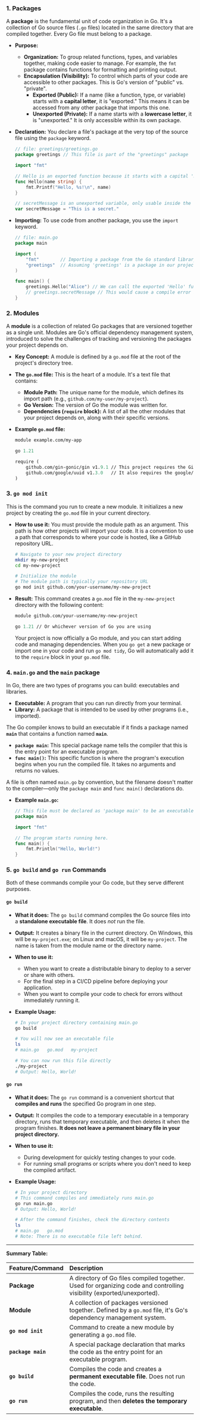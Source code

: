### 1. Packages

A **package** is the fundamental unit of code organization in Go. It's a collection of Go source files (`.go` files) located in the same directory that are compiled together. Every Go file must belong to a package.

*   **Purpose:**
    *   **Organization:** To group related functions, types, and variables together, making code easier to manage. For example, the `fmt` package contains functions for formatting and printing output.
    *   **Encapsulation (Visibility):** To control which parts of your code are accessible to other packages. This is Go's version of "public" vs. "private".
        *   **Exported (Public):** If a name (like a function, type, or variable) starts with a **capital letter**, it is "exported." This means it can be accessed from any other package that imports this one.
        *   **Unexported (Private):** If a name starts with a **lowercase letter**, it is "unexported." It is only accessible within its own package.

*   **Declaration:** You declare a file's package at the very top of the source file using the `package` keyword.
    ```go
    // file: greetings/greetings.go
    package greetings // This file is part of the "greetings" package

    import "fmt"

    // Hello is an exported function because it starts with a capital 'H'.
    func Hello(name string) {
        fmt.Printf("Hello, %s!\n", name)
    }

    // secretMessage is an unexported variable, only usable inside the 'greetings' package.
    var secretMessage = "This is a secret."
    ```

*   **Importing:** To use code from another package, you use the `import` keyword.
    ```go
    // file: main.go
    package main

    import (
        "fmt"        // Importing a package from the Go standard library
        "greetings"  // Assuming 'greetings' is a package in our project
    )

    func main() {
        greetings.Hello("Alice") // We can call the exported 'Hello' function.
        // greetings.secretMessage // This would cause a compile error because secretMessage is not exported.
    }
    ```

### 2. Modules

A **module** is a collection of related Go packages that are versioned together as a single unit. Modules are Go's official dependency management system, introduced to solve the challenges of tracking and versioning the packages your project depends on.

*   **Key Concept:** A module is defined by a `go.mod` file at the root of the project's directory tree.
*   **The `go.mod` file:** This is the heart of a module. It's a text file that contains:
    *   **Module Path:** The unique name for the module, which defines its import path (e.g., `github.com/my-user/my-project`).
    *   **Go Version:** The version of Go the module was written for.
    *   **Dependencies (`require` block):** A list of all the other modules that your project depends on, along with their specific versions.

*   **Example `go.mod` file:**
    ```mod
    module example.com/my-app

    go 1.21

    require (
        github.com/gin-gonic/gin v1.9.1 // This project requires the Gin framework, version 1.9.1
        github.com/google/uuid v1.3.0   // It also requires the google/uuid package
    )
    ```

### 3. `go mod init`

This is the command you run to create a new module. It initializes a new project by creating the `go.mod` file in your current directory.

*   **How to use it:** You must provide the module path as an argument. This path is how other projects will import your code. It is a convention to use a path that corresponds to where your code is hosted, like a GitHub repository URL.

    ```bash
    # Navigate to your new project directory
    mkdir my-new-project
    cd my-new-project

    # Initialize the module
    # The module path is typically your repository URL
    go mod init github.com/your-username/my-new-project
    ```
*   **Result:** This command creates a `go.mod` file in the `my-new-project` directory with the following content:
    ```mod
    module github.com/your-username/my-new-project

    go 1.21 // Or whichever version of Go you are using
    ```
    Your project is now officially a Go module, and you can start adding code and managing dependencies. When you `go get` a new package or import one in your code and run `go mod tidy`, Go will automatically add it to the `require` block in your `go.mod` file.

### 4. `main.go` and the `main` package

In Go, there are two types of programs you can build: executables and libraries.

*   **Executable:** A program that you can run directly from your terminal.
*   **Library:** A package that is intended to be used by other programs (i.e., imported).

The Go compiler knows to build an executable if it finds a package named **`main`** that contains a function named **`main`**.

*   **`package main`:** This special package name tells the compiler that this is the entry point for an executable program.
*   **`func main()`:** This specific function is where the program's execution begins when you run the compiled file. It takes no arguments and returns no values.

A file is often named `main.go` by convention, but the filename doesn't matter to the compiler—only the `package main` and `func main()` declarations do.

*   **Example `main.go`:**
    ```go
    // This file must be declared as 'package main' to be an executable.
    package main

    import "fmt"

    // The program starts running here.
    func main() {
        fmt.Println("Hello, World!")
    }
    ```

### 5. `go build` and `go run` Commands

Both of these commands compile your Go code, but they serve different purposes.

#### `go build`

*   **What it does:** The `go build` command compiles the Go source files into a **standalone executable file**. It does *not* run the file.
*   **Output:** It creates a binary file in the current directory. On Windows, this will be `my-project.exe`; on Linux and macOS, it will be `my-project`. The name is taken from the module name or the directory name.
*   **When to use it:**
    *   When you want to create a distributable binary to deploy to a server or share with others.
    *   For the final step in a CI/CD pipeline before deploying your application.
    *   When you want to compile your code to check for errors without immediately running it.

*   **Example Usage:**
    ```bash
    # In your project directory containing main.go
    go build

    # You will now see an executable file
    ls
    # main.go   go.mod   my-project

    # You can now run this file directly
    ./my-project
    # Output: Hello, World!
    ```

#### `go run`

*   **What it does:** The `go run` command is a convenient shortcut that **compiles and runs** the specified Go program in one step.
*   **Output:** It compiles the code to a temporary executable in a temporary directory, runs that temporary executable, and then deletes it when the program finishes. **It does not leave a permanent binary file in your project directory.**
*   **When to use it:**
    *   During development for quickly testing changes to your code.
    *   For running small programs or scripts where you don't need to keep the compiled artifact.

*   **Example Usage:**
    ```bash
    # In your project directory
    # This command compiles and immediately runs main.go
    go run main.go
    # Output: Hello, World!

    # After the command finishes, check the directory contents
    ls
    # main.go   go.mod
    # Note: There is no executable file left behind.
    ```

---

**Summary Table:**

| Feature/Command | Description |
| :--- | :--- |
| **Package** | A directory of Go files compiled together. Used for organizing code and controlling visibility (exported/unexported). |
| **Module** | A collection of packages versioned together. Defined by a `go.mod` file, it's Go's dependency management system. |
| **`go mod init`** | Command to create a new module by generating a `go.mod` file. |
| **`package main`** | A special package declaration that marks the code as the entry point for an executable program. |
| **`go build`** | Compiles the code and creates a **permanent executable file**. Does not run the code. |
| **`go run`** | Compiles the code, runs the resulting program, and then **deletes the temporary executable**. |